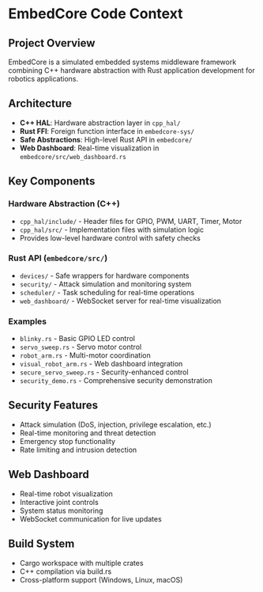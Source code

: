 # EmbedCore Code Context

## Project Overview
EmbedCore is a simulated embedded systems middleware framework combining C++ hardware abstraction with Rust application development for robotics applications.

## Architecture
- **C++ HAL**: Hardware abstraction layer in `cpp_hal/`
- **Rust FFI**: Foreign function interface in `embedcore-sys/`
- **Safe Abstractions**: High-level Rust API in `embedcore/`
- **Web Dashboard**: Real-time visualization in `embedcore/src/web_dashboard.rs`

## Key Components

### Hardware Abstraction (C++)
- `cpp_hal/include/` - Header files for GPIO, PWM, UART, Timer, Motor
- `cpp_hal/src/` - Implementation files with simulation logic
- Provides low-level hardware control with safety checks

### Rust API (`embedcore/src/`)
- `devices/` - Safe wrappers for hardware components
- `security/` - Attack simulation and monitoring system
- `scheduler/` - Task scheduling for real-time operations
- `web_dashboard/` - WebSocket server for real-time visualization

### Examples
- `blinky.rs` - Basic GPIO LED control
- `servo_sweep.rs` - Servo motor control
- `robot_arm.rs` - Multi-motor coordination
- `visual_robot_arm.rs` - Web dashboard integration
- `secure_servo_sweep.rs` - Security-enhanced control
- `security_demo.rs` - Comprehensive security demonstration

## Security Features
- Attack simulation (DoS, injection, privilege escalation, etc.)
- Real-time monitoring and threat detection
- Emergency stop functionality
- Rate limiting and intrusion detection

## Web Dashboard
- Real-time robot visualization
- Interactive joint controls
- System status monitoring
- WebSocket communication for live updates

## Build System
- Cargo workspace with multiple crates
- C++ compilation via build.rs
- Cross-platform support (Windows, Linux, macOS)
